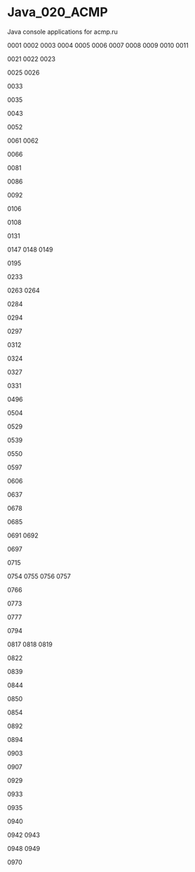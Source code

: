 # Java_020_ACMP
Java console applications for acmp.ru

0001
0002
0003
0004
0005
0006
0007
0008
0009
0010
0011

0021
0022
0023

0025
0026

0033

0035

0043

0052

0061
0062

0066

0081

0086

0092

0106

0108

0131

0147
0148
0149

0195

0233

0263
0264

0284

0294

0297

0312

0324

0327

0331

0496

0504

0529

0539

0550

0597

0606

0637

0678

0685

0691
0692

0697

0715

0754
0755
0756
0757

0766

0773

0777

0794

0817
0818
0819

0822

0839

0844

0850

0854

0892

0894

0903

0907

0929

0933

0935

0940

0942
0943

0948
0949

0970